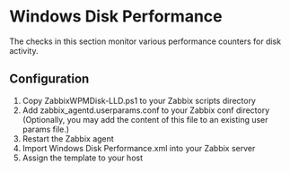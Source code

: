 # Windows Disk Performance
The checks in this section monitor various performance counters for disk activity.
## Configuration
1. Copy ZabbixWPMDisk-LLD.ps1 to your Zabbix scripts directory
2. Add zabbix_agentd.userparams.conf to your Zabbix conf directory (Optionally, you may add the content of this file to an existing user params file.)
3. Restart the Zabbix agent
4. Import Windows Disk Performance.xml into your Zabbix server
5. Assign the template to your host
